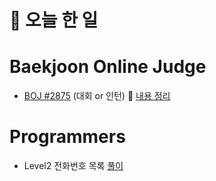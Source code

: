 # :thought_balloon: __오늘 한 일__

# __Baekjoon Online Judge__
* [BOJ #2875](https://www.acmicpc.net/problem/2875) (대회 or 인턴)
:link: [내용 정리](https://github.com/seungrokoh/Beakjoon_OnlineJudge/tree/master/%232875/README.md)
# __Programmers__
* Level2 전화번호 목록 [풀이](https://github.com/seungrokoh/TIL/blob/master/Algorithm/Programmers/contents/42577.md)
